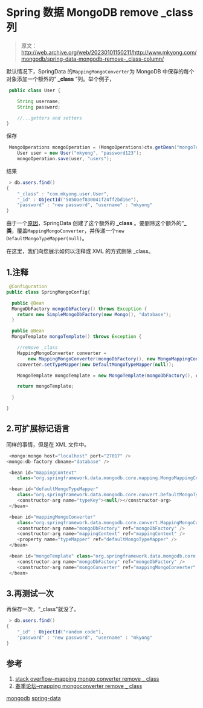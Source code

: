 # Spring 数据 MongoDB remove _class 列

> 原文：<http://web.archive.org/web/20230101150211/http://www.mkyong.com/mongodb/spring-data-mongodb-remove-_class-column/>

默认情况下，SpringData 的`MappingMongoConverter`为 MongoDB 中保存的每个对象添加一个额外的“ **_class** ”列。举个例子，

```java
 public class User {

	String username;
	String password;

	//...getters and setters
} 
```

保存

```java
 MongoOperations mongoOperation = (MongoOperations)ctx.getBean("mongoTemplate");	
    User user = new User("mkyong", "password123");
    mongoOperation.save(user, "users"); 
```

结果

```java
 > db.users.find()
{ 
	"_class" : "com.mkyong.user.User", 
	"_id" : ObjectId("5050aef830041f24ff2bd16e"), 
	"password" : "new password", "username" : "mkyong" 
} 
```

由于一个[原因](http://web.archive.org/web/20190214223759/http://stackoverflow.com/questions/6810488/spring-data-mongodb-mappingmongoconverter-remove-class/)，SpringData 创建了这个额外的 **_class** 。要删除这个额外的“**_ 类**，覆盖`MappingMongoConverter`，并传递一个`new DefaultMongoTypeMapper(null)`。

在这里，我们向您展示如何以注释或 XML 的方式删除 _class。

## 1.注释

```java
 @Configuration
public class SpringMongoConfig{

  public @Bean
  MongoDbFactory mongoDbFactory() throws Exception {
	return new SimpleMongoDbFactory(new Mongo(), "database");
  }

  public @Bean
  MongoTemplate mongoTemplate() throws Exception {

	//remove _class
	MappingMongoConverter converter = 
		new MappingMongoConverter(mongoDbFactory(), new MongoMappingContext());
	converter.setTypeMapper(new DefaultMongoTypeMapper(null));

	MongoTemplate mongoTemplate = new MongoTemplate(mongoDbFactory(), converter);

	return mongoTemplate;

  }

} 
```

 ## 2.可扩展标记语言

同样的事情，但是在 XML 文件中。

```java
 <mongo:mongo host="localhost" port="27017" />
<mongo:db-factory dbname="database" />

 <bean id="mappingContext"
	class="org.springframework.data.mongodb.core.mapping.MongoMappingContext" />

 <bean id="defaultMongoTypeMapper"
	class="org.springframework.data.mongodb.core.convert.DefaultMongoTypeMapper">
	<constructor-arg name="typeKey"><null/></constructor-arg>
 </bean>

 <bean id="mappingMongoConverter"
	class="org.springframework.data.mongodb.core.convert.MappingMongoConverter">
	<constructor-arg name="mongoDbFactory" ref="mongoDbFactory" />
	<constructor-arg name="mappingContext" ref="mappingContext" />
	<property name="typeMapper" ref="defaultMongoTypeMapper" />
 </bean>

 <bean id="mongoTemplate" class="org.springframework.data.mongodb.core.MongoTemplate">
	<constructor-arg name="mongoDbFactory" ref="mongoDbFactory" />
	<constructor-arg name="mongoConverter" ref="mappingMongoConverter" />
 </bean> 
```

 ## 3.再测试一次

再保存一次，“_class”就没了。

```java
 > db.users.find()
{ 
	"_id" : ObjectId("random code"), 
	"password" : "new password", "username" : "mkyong" 
} 
```

## 参考

1.  [stack overflow–mapping mongo converter remove _ class](http://web.archive.org/web/20190214223759/http://stackoverflow.com/questions/6810488/spring-data-mongodb-mappingmongoconverter-remove-class/)
2.  [春季论坛–mapping mongoconverter remove _ class](http://web.archive.org/web/20190214223759/http://forum.springsource.org/showthread.php?112505-Spring-data-MongoDb-MappingMongoConverter-remove-_class)

[mongodb](http://web.archive.org/web/20190214223759/http://www.mkyong.com/tag/mongodb/) [spring-data](http://web.archive.org/web/20190214223759/http://www.mkyong.com/tag/spring-data/)







